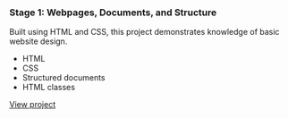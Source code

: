 ### Stage 1: Webpages, Documents, and Structure
Built using HTML and CSS, this project demonstrates knowledge of basic website design.
- HTML
- CSS
- Structured documents
- HTML classes

[View project](http://davidventuri.github.io/udacity-ipnd-stage-1/)

